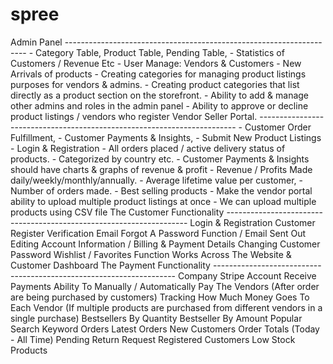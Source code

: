 # spree
Admin Panel -------------------------------------------------------------------- - Category Table, Product Table, Pending Table,  - Statistics of Customers / Revenue Etc - User Manage: Vendors &amp; Customers  - New Arrivals of products - Creating categories for managing product listings purposes for vendors &amp; admins. - Creating product categories that list directly as a product section on the storefront. - Ability to add &amp; manage other admins and roles in the admin panel - Ability to approve or decline product listings / vendors who register   Vendor Seller Portal.  ------------------------------------------------------------------------ - Customer Order Fulfillment,  - Customer Payments &amp; Insights,  - Submit New Product Listings - Login &amp; Registration - All orders placed / active delivery status of products.  - Categorized by country etc.  - Customer Payments &amp; Insights should have charts &amp; graphs of revenue &amp; profit  - Revenue / Profits Made daily/weekly/monthly/annually.  - Average lifetime value per customer,  - Number of orders made.  - Best selling products - Make the vendor portal ability to upload multiple product listings at once  - We can upload multiple products using CSV file   The Customer Functionality -------------------------------------------------------------------- Login &amp; Registration Customer Register Verification Email Forgot A Password Function / Email Sent Out Editing Account Information / Billing &amp; Payment Details Changing Customer Password Wishlist / Favorites Function Works Across The Website &amp; Customer Dashboard   The Payment Functionality -------------------------------------------------------------------- Company Stripe Account Receive Payments  Ability To Manually / Automatically Pay The Vendors   (After order are being purchased by customers) Tracking How Much Money Goes To Each Vendor  (If multiple products are purchased from different vendors in a single purchase)   Bestsellers By Quantity  Bestseller By Amount  Popular Search Keyword   Orders  Latest Orders  New Customers  Order Totals (Today - All Time)  Pending Return Request  Registered Customers  Low Stock Products  
